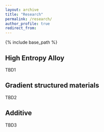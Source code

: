 ```yaml
---
layout: archive
title: "Research"
permalink: /research/
author_profile: true
redirect_from: 
---
```


{% include base_path %}

## High Entropy Alloy
TBD1

## Gradient structured materials
TBD2

## Additive
TBD3
